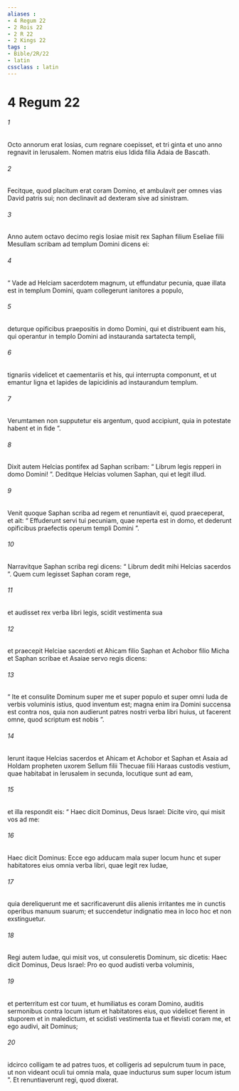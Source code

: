 ```yaml
---
aliases : 
- 4 Regum 22
- 2 Rois 22
- 2 R 22
- 2 Kings 22
tags : 
- Bible/2R/22
- latin
cssclass : latin
---
```


# 4 Regum 22

###### 1
Octo annorum erat Iosias, cum regnare coepisset, et tri ginta et uno anno regnavit in Ierusalem. Nomen matris eius Idida filia Adaia de Bascath. 
###### 2
Fecitque, quod placitum erat coram Domino, et ambulavit per omnes vias David patris sui; non declinavit ad dexteram sive ad sinistram.
###### 3
Anno autem octavo decimo regis Iosiae misit rex Saphan filium Eseliae filii Mesullam scribam ad templum Domini dicens ei: 
###### 4
“ Vade ad Helciam sacerdotem magnum, ut effundatur pecunia, quae illata est in templum Domini, quam collegerunt ianitores a populo, 
###### 5
deturque opificibus praepositis in domo Domini, qui et distribuent eam his, qui operantur in templo Domini ad instauranda sartatecta templi, 
###### 6
tignariis videlicet et caementariis et his, qui interrupta componunt, et ut emantur ligna et lapides de lapicidinis ad instaurandum templum. 
###### 7
Verumtamen non supputetur eis argentum, quod accipiunt, quia in potestate habent et in fide ”.
###### 8
Dixit autem Helcias pontifex ad Saphan scribam: “ Librum legis repperi in domo Domini! ”. Deditque Helcias volumen Saphan, qui et legit illud. 
###### 9
Venit quoque Saphan scriba ad regem et renuntiavit ei, quod praeceperat, et ait: “ Effuderunt servi tui pecuniam, quae reperta est in domo, et dederunt opificibus praefectis operum templi Domini ”.
###### 10
Narravitque Saphan scriba regi dicens: “ Librum dedit mihi Helcias sacerdos ”. Quem cum legisset Saphan coram rege, 
###### 11
et audisset rex verba libri legis, scidit vestimenta sua 
###### 12
et praecepit Helciae sacerdoti et Ahicam filio Saphan et Achobor filio Micha et Saphan scribae et Asaiae servo regis dicens: 
###### 13
“ Ite et consulite Dominum super me et super populo et super omni Iuda de verbis voluminis istius, quod inventum est; magna enim ira Domini succensa est contra nos, quia non audierunt patres nostri verba libri huius, ut facerent omne, quod scriptum est nobis ”.
###### 14
Ierunt itaque Helcias sacerdos et Ahicam et Achobor et Saphan et Asaia ad Holdam propheten uxorem Sellum filii Thecuae filii Haraas custodis vestium, quae habitabat in Ierusalem in secunda, locutique sunt ad eam, 
###### 15
et illa respondit eis: “ Haec dicit Dominus, Deus Israel: Dicite viro, qui misit vos ad me: 
###### 16
Haec dicit Dominus: Ecce ego adducam mala super locum hunc et super habitatores eius omnia verba libri, quae legit rex Iudae, 
###### 17
quia dereliquerunt me et sacrificaverunt diis alienis irritantes me in cunctis operibus manuum suarum; et succendetur indignatio mea in loco hoc et non exstinguetur. 
###### 18
Regi autem Iudae, qui misit vos, ut consuleretis Dominum, sic dicetis: Haec dicit Dominus, Deus Israel: Pro eo quod audisti verba voluminis, 
###### 19
et perterritum est cor tuum, et humiliatus es coram Domino, auditis sermonibus contra locum istum et habitatores eius, quo videlicet fierent in stuporem et in maledictum, et scidisti vestimenta tua et flevisti coram me, et ego audivi, ait Dominus; 
###### 20
idcirco colligam te ad patres tuos, et colligeris ad sepulcrum tuum in pace, ut non videant oculi tui omnia mala, quae inducturus sum super locum istum ”. Et renuntiaverunt regi, quod dixerat.

